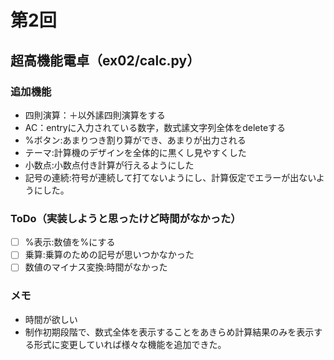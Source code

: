 # 第2回
## 超高機能電卓（ex02/calc.py）
### 追加機能
- 四則演算：＋以外䛾四則演算をする
- AC：entryに入力されている数字，数式䛾文字列全体をdeleteする
- %ボタン:あまりつき割り算ができ、あまりが出力される
- テーマ:計算機のデザインを全体的に黒くし見やすくした
- 小数点:小数点付き計算が行えるようにした
- 記号の連続:符号が連続して打てないようにし、計算仮定でエラーが出ないようにした。
### ToDo（実装しようと思ったけど時間がなかった）
- [ ] %表示:数値を%にする
- [ ] 乗算:乗算のための記号が思いつかなかった
- [ ] 数値のマイナス変換:時間がなかった
### メモ
- 時間が欲しい
- 制作初期段階で、数式全体を表示することをあきらめ計算結果のみを表示する形式に変更していれば様々な機能を追加できた。
